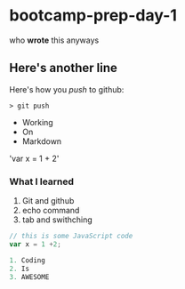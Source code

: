 # bootcamp-prep-day-1

who **wrote** this anyways

## Here's another line

Here's how you _push_ to github:

```
> git push
```

* Working
* On
* Markdown

'var x = 1 + 2'

### What I learned
1. Git and github
2. echo command
3. tab and swithching


```js
// this is some JavaScript code
var x = 1 +2;

1. Coding
2. Is
3. AWESOME





